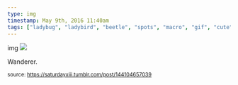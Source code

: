```yaml
---
type: img
timestamp: May 9th, 2016 11:40am
tags: ["ladybug", "ladybird", "beetle", "spots", "macro", "gif", "cute", "insect", "bug", "crawl", "photography"]
---
```

img
<img src="https://saturdayxiii.github.io/media/144104657039.gif"/>

Wanderer.
 
      
      
      
      
      
  
<small>source: https://saturdayxiii.tumblr.com/post/144104657039</small>